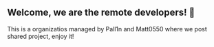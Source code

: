 ## Welcome, we are the remote developers! 👾

This is a organizatios managed by Pall1n and Matt0550
where we post shared project, enjoy it!
